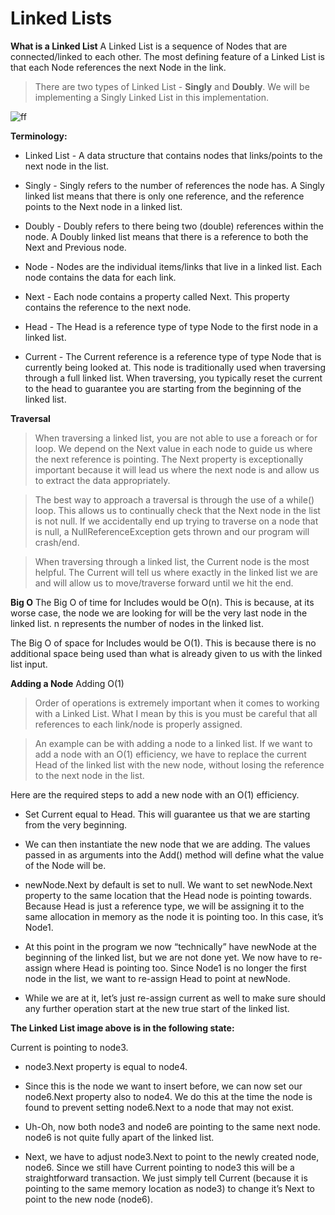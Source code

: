 # Linked Lists

**What is a Linked List**
A Linked List is a sequence of Nodes that are connected/linked to each other. The most defining feature of a Linked List is that each Node references the next Node in the link.

>There are two types of Linked List - **Singly** and **Doubly**. We will be implementing a Singly Linked List in this implementation.

![ff](https://www.alphacodingskills.com/imgfiles/linked-list.PNG)

**Terminology:**

* Linked List - A data structure that contains nodes that links/points to the next node in the list.

* Singly - Singly refers to the number of references the node has. A Singly linked list means that there is only one reference, and the reference points to the Next node in a linked list.

* Doubly - Doubly refers to there being two (double) references within the node. A Doubly linked list means that there is a reference to both the Next and Previous node.

* Node - Nodes are the individual items/links that live in a linked list. Each node contains the data for each link.

* Next - Each node contains a property called Next. This property contains the reference to the next node.

* Head - The Head is a reference type of type Node to the first node in a linked list.

* Current - The Current reference is a reference type of type Node that is currently being looked at. This node is traditionally used when traversing through a full linked list. When traversing, you typically reset the current to the head to guarantee you are starting from the beginning of the linked list.

**Traversal**

>When traversing a linked list, you are not able to use a foreach or for loop. We depend on the Next value in each node to guide us where the next reference is pointing. The Next property is exceptionally important because it will lead us where the next node is and allow us to extract the data appropriately.

>The best way to approach a traversal is through the use of a while() loop. This allows us to continually check that the Next node in the list is not null. If we accidentally end up trying to traverse on a node that is null, a NullReferenceException gets thrown and our program will crash/end.

>When traversing through a linked list, the Current node is the most helpful. The Current will tell us where exactly in the linked list we are and will allow us to move/traverse forward until we hit the end.

**Big O**
The Big O of time for Includes would be O(n). This is because, at its worse case, the node we are looking for will be the very last node in the linked list. n represents the number of nodes in the linked list.

The Big O of space for Includes would be O(1). This is because there is no additional space being used than what is already given to us with the linked list input.

**Adding a Node**
Adding O(1)

>Order of operations is extremely important when it comes to working with a Linked List. What I mean by this is you must be careful that all references to each link/node is properly assigned.

>An example can be with adding a node to a linked list. If we want to add a node with an O(1) efficiency, we have to replace the current Head of the linked list with the new node, without losing the reference to the next node in the list.

Here are the required steps to add a new node with an O(1) efficiency.

* Set Current equal to Head. This will guarantee us that we are starting from the very beginning.

* We can then instantiate the new node that we are adding. The values passed in as arguments into the Add() method will define what the value of the Node will be.

* newNode.Next by default is set to null. We want to set newNode.Next property to the same location that the Head node is pointing towards. Because Head is just a reference type, we will be assigning it to the same allocation in memory as the node it is pointing too. In this case, it’s Node1.

* At this point in the program we now “technically” have newNode at the beginning of the linked list, but we are not done yet. We now have to re-assign where Head is pointing too. Since Node1 is no longer the first node in the list, we want to re-assign Head to point at newNode.

* While we are at it, let’s just re-assign current as well to make sure should any further operation start at the new true start of the linked list.

**The Linked List image above is in the following state:**

Current is pointing to node3.

* node3.Next property is equal to node4.

* Since this is the node we want to insert before, we can now set our node6.Next property also to node4. We do this at the time the node is found to prevent setting node6.Next to a node that may not exist.

* Uh-Oh, now both node3 and node6 are pointing to the same next node. node6 is not quite fully apart of the linked list.

* Next, we have to adjust node3.Next to point to the newly created node, node6. Since we still have Current pointing to node3 this will be a straightforward transaction. We just simply tell Current (because it is pointing to the same memory location as node3) to change it’s Next to point to the new node (node6).

